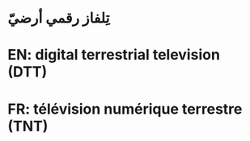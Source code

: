# تِلفاز رقمي أرضيّ

# EN: digital terrestrial television (DTT)

# FR: télévision numérique terrestre (TNT)
